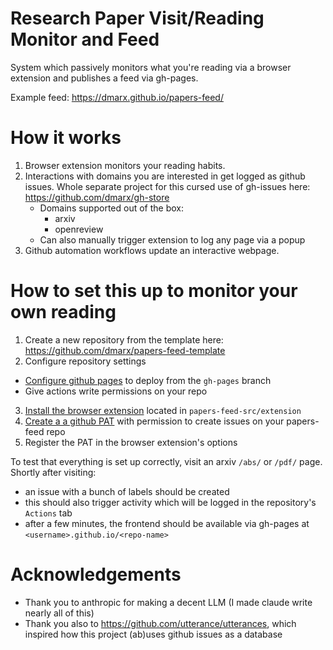 # Research Paper Visit/Reading Monitor and Feed

System which passively monitors what you're reading via a browser extension and publishes a feed via gh-pages.

Example feed: https://dmarx.github.io/papers-feed/

# How it works

1. Browser extension monitors your reading habits.
2. Interactions with domains you are interested in get logged as github issues. Whole separate project for this cursed use of gh-issues here: https://github.com/dmarx/gh-store
   * Domains supported out of the box:
     * arxiv
     * openreview
   * Can also manually trigger extension to log any page via a popup
4. Github automation workflows update an interactive webpage.

# How to set this up to monitor your own reading

1. Create a new repository from the template here: https://github.com/dmarx/papers-feed-template
2. Configure repository settings
  * [Configure github pages](https://docs.github.com/en/pages/getting-started-with-github-pages/configuring-a-publishing-source-for-your-github-pages-site#publishing-from-a-branch) to deploy from the `gh-pages` branch
  * Give actions write permissions on your repo
3. [Install the browser extension](https://developer.chrome.com/docs/extensions/get-started/tutorial/hello-world#load-unpacked) located in `papers-feed-src/extension`
4. [Create a a github PAT](https://github.blog/security/application-security/introducing-fine-grained-personal-access-tokens-for-github/#creating-personal-access-tokens) with permission to create issues on your papers-feed repo
5. Register the PAT in the browser extension's options

To test that everything is set up correctly, visit an arxiv `/abs/` or `/pdf/` page. Shortly after visiting:
  * an issue with a bunch of labels should be created
  * this should also trigger activity which will be logged in the repository's `Actions` tab
  * after a few minutes, the frontend should be available via gh-pages at `<username>.github.io/<repo-name>`

# Acknowledgements

* Thank you to anthropic for making a decent LLM (I made claude write nearly all of this)
* Thank you also to https://github.com/utterance/utterances, which inspired how this project (ab)uses github issues as a database
